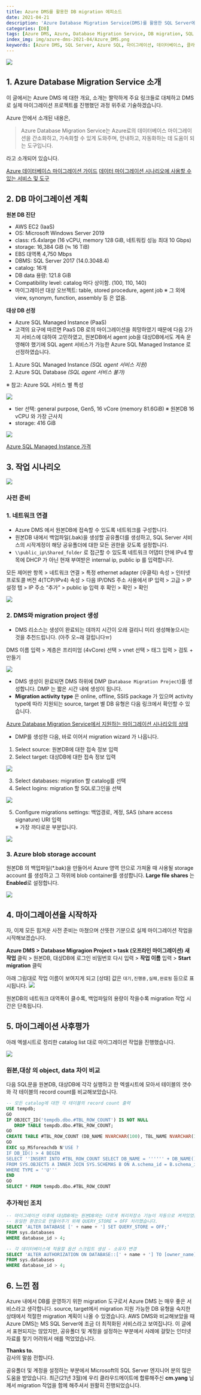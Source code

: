 ```yaml
---
title: Azure DMS를 활용한 DB migration 에피소드
date: 2021-04-21
description: 'Azure Database Migration Service(DMS)를 활용한 SQL Server에서 Azure SQL Managed Instance로의 데이터베이스 마이그레이션 경험담입니다. 실제 프로젝트에서 발생한 문제들과 해결 방법, 마이그레이션 과정을 상세히 다룹니다.'
categories: [DB]
tags: [Azure DMS, Azure, Database Migration Service, DB migration, SQL Server, Azure SQL Managed Instance, Microsoft, 클라우드, 마이그레이션, 데이터베이스]
index_img: img/azure-dms-2021-04/Azure_DMS.png
keywords: [Azure DMS, SQL Server, Azure SQL, 마이그레이션, 데이터베이스, 클라우드, Microsoft]
---
```


![](img/azure-dms-2021-04/Azure_DMS.png)

## 1. Azure Database Migration Service 소개

이 글에서는 Azure DMS 에 대한 개요, 소개는 짤막하게 주요 링크들로 대체하고 DMS로 실제 마이그레이션 프로젝트를 진행했던 과정 위주로 기술하겠습니다.

Azure 안에서 소개된 내용은,

>Azure Database Migration Service는 Azure로의 데이터베이스 마이그레이션을 간소화하고, 가속화할 수 있게 도와주며, 안내하고, 자동화하는 데 도움이 되는 도구입니다.

라고 소개되어 있습니다.

[Azure 데이터베이스 마이그레이션 가이드](https://azure.microsoft.com/ko-kr/services/database-migration)
[데이터 마이그레이션 시나리오에 사용할 수 있는 서비스 및 도구](https://docs.microsoft.com/ko-kr/azure/dms/dms-tools-matrix)

## 2. DB 마이그레이션 계획

**원본 DB 진단**
- AWS EC2 (IaaS)
- OS: Microsoft Windows Server 2019
- class: r5.4xlarge (16 vCPU, memory 128 GiB, 네트워킹 성능 최대 10 Gbps)
- storage: 16,384 GiB (≒ 16 TiB)
- EBS 대역폭 4,750 Mbps
- DBMS: SQL Server 2017 (14.0.3048.4)
- catalog: 16개
- DB data 용량: 121.8 GiB
- Compatibility level: catalog 마다 상이함. (100, 110, 140)
- 마이그레이션 대상 오브젝트: table, stored procedure, agent job
※ 그 외에 view, synonym, function, assembly 등 은 없음.

**대상 DB 선정**
- Azure SQL Managed Instance (PaaS)
- 고객의 요구에 따르면 PaaS DB 로의 마이그레이션을 희망하였기 때문에 다음 2가지 서비스에 대하여 고민하였고, 원본DB에서 agent job을 대상DB에서도 계속 운영해야 했기에 SQL agent 서비스가 가능한 Azure SQL Managed Instance 로 선정하였습니다.

1. Azure SQL Managed Instance *(SQL agent 서비스 지원)*
1. Azure SQL Database *(SQL agent 서비스 불가)*

※ 참고: Azure SQL 서비스 별 특성

![](img/azure-dms-2021-04/Azure_SQL.png)

- tier 선택: general purpose, Gen5, 16 vCore (memory 81.6GiB)
※ 원본DB 16 vCPU 와 가장 근사치
- storage: 416 GiB

![](img/azure-dms-2021-04/SQL_Managed_Instance_price.png)

[Azure SQL Managed Instance 가격](https://azure.microsoft.com/ko-kr/pricing/details/azure-sql/sql-managed-instance/single/)

## 3. 작업 시나리오

![](img/azure-dms-2021-04/DMS_architecture.png)

### 사전 준비

### 1. 네트워크 연결

- Azure DMS 에서 원본DB에 접속할 수 있도록 네트워크를 구성합니다.
- 원본DB 내에서 백업파일(.bak)을 생성할 공유폴더를 생성하고, SQL Server 서비스의 시작계정이 해당 공유폴더에 대한 모든 권한을 갖도록 설정합니다.
- `\\public_ip\Shared_folder` 로 접근할 수 있도록 네트워크 어댑터 안에 IPv4 항목에 DHCP 가 아닌 현재 부여받은 internal ip, public ip 를 입력합니다.

모든 제어판 항목 > 네트워크 연결 > 특정 ethernet adapter (우클릭) 속성 > 인터넷 프로토콜 버전 4(TCP/IPv4) 속성 > 다음 IP/DNS 주소 사용에서 IP 입력 > 고급 > IP 설정 탭 > IP 주소 “추가” > public ip 입력 후 확인 > 확인 > 확인

![](img/azure-dms-2021-04/ip_fix2.png)

### 2. DMS와 migration project 생성

- DMS 리소스는 생성이 완료되는 데까지 시간이 오래 걸리니 미리 생성해놓으시는 것을 추천드립니다. (아주 오~래 걸립니다ㅠ)

DMS 이름 입력 > 계층은 프리미엄 (4vCore) 선택 > vnet 선택 > 태그 입력 > 검토 + 만들기

![](img/azure-dms-2021-04/dms_creation_01.png)

- DMS 생성이 완료되면 DMS 하위에 DMP (`Database Migration Project`)를 생성합니다. DMP 는 짧은 시간 내에 생성이 됩니다.
- **Migration activity type** 은 online, offline, SSIS package 가 있으며 activity type에 따라 지원되는 source, target 별 DB 유형은 다음 링크에서 확인할 수 있습니다.

[Azure Database Migration Service에서 지원하는 마이그레이션 시나리오의 상태](https://docs.microsoft.com/ko-kr/azure/dms/resource-scenario-status)

- DMP를 생성한 다음, 바로 이어서 migration wizard 가 나옵니다.

1. Select source: 원본DB에 대한 접속 정보 입력
1. Select target: 대상DB에 대한 접속 정보 입력

![](img/azure-dms-2021-04/task_01.png)

3. Select databases: migration 할 catalog를 선택
1. Select logins: migration 할 SQL로그인을 선택

![](img/azure-dms-2021-04/task_015.png)

5. Configure migrations settings: 백업경로, 계정, SAS (share access signature) URI 입력  
※ 가장 까다로운 부분입니다.

![](img/azure-dms-2021-04/task_02.png)

### 3. Azure blob storage account

원본DB 의 백업파일(*.bak)을 만들어서 Azure 영역 안으로 가져올 때 사용될 storage account 를 생성하고 그 하위에 blob container를 생성합니다. **Large file shares** 는 **Enabled**로 설정합니다.

![](img/azure-dms-2021-04/storage_account_create.png)

## 4. 마이그레이션을 시작하자

자, 이제 모든 힘겨운 사전 준비는 마쳤으며 산뜻한 기분으로 실제 마이그레이션 작업을 시작해보겠습니다.

**Azure DMS > Database Migragion Project > task (오프라인 마이그레이션)**
**새 작업** 클릭 > 원본DB, 대상DB에 로그인 비밀번호 다시 입력 > **작업 이름** 입력 > **Start migration** 클릭

아래 그림대로 작업 이름이 보여지게 되고 [상태] 값은 `대기,진행중,실패,완료됨` 등으로 표시됩니다.
![](img/azure-dms-2021-04/task_03.png)

원본DB의 네트워크 대역폭이 클수록, 백업파일의 용량이 작을수록 migration 작업 시간은 단축됩니다.

## 5. 마이그레이션 사후평가

아래 엑셀시트로 정리한 catalog list 대로 마이그레이션 작업을 진행했습니다.

![](img/azure-dms-2021-04/mig_complete_01.png)

### 원본,대상 의 object, data 차이 비교

다음 SQL문을 원본DB, 대상DB에 각각 실행하고 한 엑셀시트에 모아서 테이블의 갯수와 각 테이블의 record count를 비교해보았습니다.

```sql
-- 모든 catalog에 대한 각 테이블의 record count 출력
USE tempdb;
GO
IF OBJECT_ID('tempdb.dbo.#TBL_ROW_COUNT') IS NOT NULL
   DROP TABLE tempdb.dbo.#TBL_ROW_COUNT;
GO
CREATE TABLE #TBL_ROW_COUNT (DB_NAME NVARCHAR(100), TBL_NAME NVARCHAR(100), CNT INT);
GO
EXEC sp_MSforeachdb N'USE ?
IF DB_ID() > 4 BEGIN
SELECT ''INSERT INTO #TBL_ROW_COUNT SELECT DB_NAME = '''''' + DB_NAME() + '''''', TABLE_NAME = N'''''' + CAST(B.name AS NVARCHAR(100)) + ''.'' + A.name + '''''', CNT = COUNT(*) FROM ['' + DB_NAME() + ''].['' + B.name + ''].['' + A.NAME + ''] (nolock)''
FROM SYS.OBJECTS A INNER JOIN SYS.SCHEMAS B ON A.schema_id = B.schema_id
WHERE TYPE = ''U'''
END
GO
SELECT * FROM tempdb.dbo.#TBL_ROW_COUNT
```

### 추가적인 조치

```sql
-- 마이그레이션 이후에 대상DB에는 원본DB와는 다르게 쿼리저장소 기능이 자동으로 켜져있었습니다.
-- 동일한 환경으로 만들어주기 위해 QUERY_STORE = OFF 처리했습니다.
SELECT 'ALTER DATABASE [' + name + '] SET QUERY_STORE = OFF;'
FROM sys.databases
WHERE database_id > 4;
```

```sql
-- 각 데이터베이스에 적용할 옵션 스크립트 생성 - 소유자 변경
SELECT 'ALTER AUTHORIZATION ON DATABASE::[' + name + '] TO [owner_name];'
FROM sys.databases
WHERE database_id > 4;
```

## 6. 느낀 점

Azure 내에서 DB를 운영하기 위한 migration 도구로서 Azure DMS 는 매우 좋은 서비스라고 생각합니다. source, target에서 migration 지원 가능한 DB 유형을 숙지한 상태에서 적절한 migration 계획이 나올 수 있겠습니다. AWS DMS와 비교해보았을 때 Azure DMS는 MS SQL Server에 조금 더 최적화된 서비스라고 보여집니다. 이 글에서 표현되지는 않았지만, 공유폴더 및 계정을 설정하는 부분에서 사례에 걸맞는 인터넷 자료를 찾기 어려워서 애를 먹었었습니다.

**Thanks to.**  
감사의 말씀 전합니다.

공유폴더 및 계정을 설정하는 부분에서 Microsoft의 SQL Server 엔지니어 분의 많은 도움을 받았습니다.
최근(21년 3월)에 우리 클라우드메이트에 합류해주신 **cm.yang** 님께서 migration 작업을 함께 해주셔서 원활히 진행되었습니다.